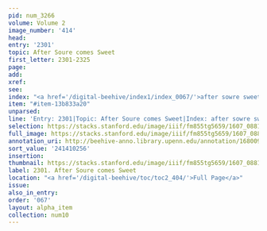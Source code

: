 ```yaml
---
pid: num_3266
volume: Volume 2
image_number: '414'
head:
entry: '2301'
topic: After Soure comes Sweet
first_letter: 2301-2325
page:
add:
xref:
see:
index: "<a href='/digital-beehive/index1/index_0067/'>after sowre sweet</a>"
item: "#item-13b833a20"
unparsed:
line: 'Entry: 2301|Topic: After Soure comes Sweet|Index: after sowre sweet|#item-13b833a20'
selection: https://stacks.stanford.edu/image/iiif/fm855tg5659/1607_0881/739,256,2816,320/full/0/default.jpg
full_image: https://stacks.stanford.edu/image/iiif/fm855tg5659/1607_0881/full/full/0/default.jpg
annotation_uri: http://beehive-anno.library.upenn.edu/annotation/1680096873730
sort_value: '241410256'
insertion:
thumbnail: https://stacks.stanford.edu/image/iiif/fm855tg5659/1607_0881/739,256,600,180/250,/0/default.jpg
label: 2301. After Soure comes Sweet
location: "<a href='/digital-beehive/toc/toc2_404/'>Full Page</a>"
issue:
also_in_entry:
order: '067'
layout: alpha_item
collection: num10
---
```

